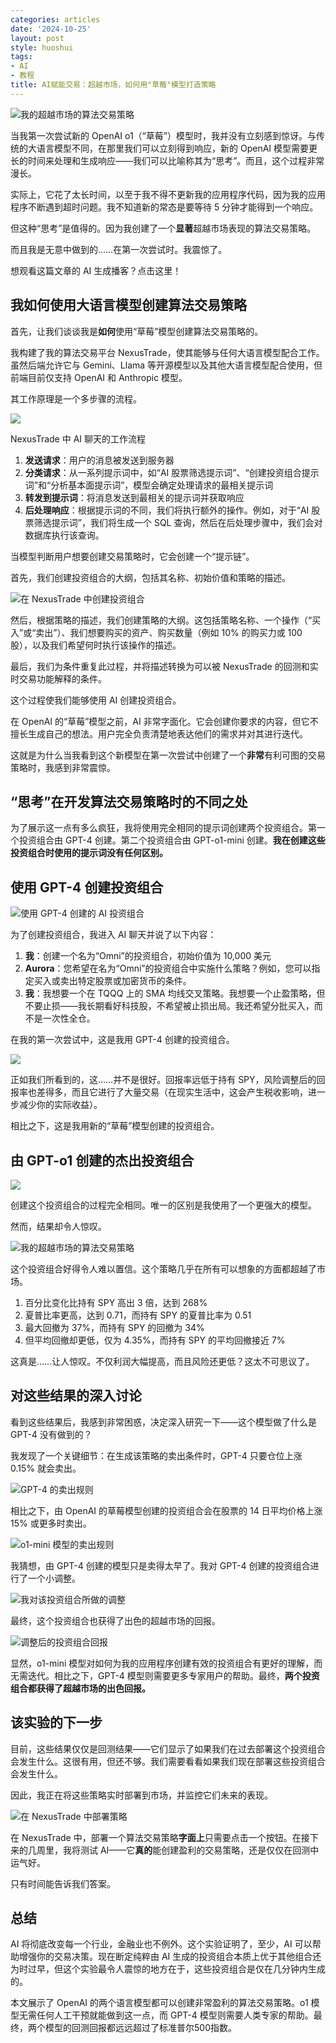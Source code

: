 ```yaml
---
categories: articles
date: '2024-10-25'
layout: post
style: huoshui
tags:
- AI
- 教程
title: AI赋能交易：超越市场，如何用"草莓"模型打造策略
---
```


![我的超越市场的算法交易策略](https://miro.medium.com/v2/resize:fit:1400/1*MuD60qiJYZ1GJSSraELZpg.png)


当我第一次尝试新的 OpenAI o1（“草莓”）模型时，我并没有立刻感到惊讶。与传统的大语言模型不同，在那里我们可以立刻得到响应，新的 OpenAI 模型需要更长的时间来处理和生成响应——我们可以比喻称其为“思考”。而且，这个过程非常漫长。

实际上，它花了太长时间，以至于我不得不更新我的应用程序代码，因为我的应用程序不断遇到超时问题。我不知道新的常态是要等待 5 分钟才能得到一个响应。

但这种“思考”是值得的。因为我创建了一个**显著**超越市场表现的算法交易策略。

而且我是无意中做到的……在第一次尝试时。我震惊了。

想观看这篇文章的 AI 生成播客？点击这里！

## 我如何使用大语言模型创建算法交易策略

首先，让我们谈谈我是**如何**使用“草莓”模型创建算法交易策略的。

我构建了我的算法交易平台 NexusTrade，使其能够与任何大语言模型配合工作。虽然后端允许它与 Gemini、Llama 等开源模型以及其他大语言模型配合使用，但前端目前仅支持 OpenAI 和 Anthropic 模型。

其工作原理是一个多步骤的流程。

![](https://miro.medium.com/v2/resize:fit:1400/1*liT-wDvAILwWsRLrXXTzng.png)

NexusTrade 中 AI 聊天的工作流程

1. **发送请求**：用户的消息被发送到服务器
2. **分类请求**：从一系列提示词中，如“AI 股票筛选提示词”、“创建投资组合提示词”和“分析基本面提示词”，模型会确定处理请求的最相关提示词
3. **转发到提示词**：将消息发送到最相关的提示词并获取响应
4. **后处理响应**：根据提示词的不同，我们将执行额外的操作。例如，对于“AI 股票筛选提示词”，我们将生成一个 SQL 查询，然后在后处理步骤中，我们会对数据库执行该查询。

当模型判断用户想要创建交易策略时，它会创建一个“提示链”。

首先，我们创建投资组合的大纲，包括其名称、初始价值和策略的描述。

![在 NexusTrade 中创建投资组合](https://miro.medium.com/v2/resize:fit:1174/1*Ym-j8n5f6immCEJEkiJw2g.png)


然后，根据策略的描述，我们创建策略的大纲。这包括策略名称、一个操作（“买入”或“卖出”）、我们想要购买的资产、购买数量（例如 10% 的购买力或 100 股），以及我们希望何时执行该操作的描述。

最后，我们为条件重复此过程，并将描述转换为可以被 NexusTrade 的回测和实时交易功能解释的条件。

这个过程使我们能够使用 AI 创建投资组合。

在 OpenAI 的“草莓”模型之前，AI 非常字面化。它会创建你要求的内容，但它不擅长生成自己的想法。用户完全负责清楚地表达他们的需求并对其进行迭代。

这就是为什么当我看到这个新模型在第一次尝试中创建了一个**非常**有利可图的交易策略时，我感到非常震惊。

## “思考”在开发算法交易策略时的不同之处

为了展示这一点有多么疯狂，我将使用完全相同的提示词创建两个投资组合。第一个投资组合由 GPT-4 创建。第二个投资组合由 GPT-o1-mini 创建。**我在创建这些投资组合时使用的提示词没有任何区别。**

## 使用 GPT-4 创建投资组合

![使用 GPT-4 创建的 AI 投资组合](https://miro.medium.com/v2/resize:fit:1400/1*UBY9QsxjwWrIm2b8MPKlFg.png)


为了创建投资组合，我进入 AI 聊天并说了以下内容：

1. **我**：创建一个名为“Omni”的投资组合，初始价值为 10,000 美元
2. **Aurora**：您希望在名为“Omni”的投资组合中实施什么策略？例如，您可以指定买入或卖出特定股票或加密货币的条件。
3. **我**：我想要一个在 TQQQ 上的 SMA 均线交叉策略。我想要一个止盈策略，但不要止损——我长期看好科技股，不希望被止损出局。我还希望分批买入，而不是一次性全仓。

在我的第一次尝试中，这是我用 GPT-4 创建的投资组合。

![](https://miro.medium.com/v2/resize:fit:1400/format:webp/1*4PbxUea6sv6i24FkWBKufA.png)


正如我们所看到的，这……并不是很好。回报率远低于持有 SPY，风险调整后的回报率也差得多，而且它进行了大量交易（在现实生活中，这会产生税收影响，进一步减少你的实际收益）。

相比之下，这是我用新的“草莓”模型创建的投资组合。

## 由 GPT-o1 创建的杰出投资组合

![](https://miro.medium.com/v2/resize:fit:1400/1*3mmMlerALSj0zbQS54XPRQ.png)

创建这个投资组合的过程完全相同。唯一的区别是我使用了一个更强大的模型。

然而，结果却令人惊叹。

![我的超越市场的算法交易策略](https://miro.medium.com/v2/resize:fit:1400/1*0fWUPqt2HR9fiucZb-90Lg.png)



这个投资组合好得令人难以置信。这个策略几乎在所有可以想象的方面都超越了市场。

1. 百分比变化比持有 SPY 高出 3 倍，达到 268%
2. 夏普比率更高，达到 0.71，而持有 SPY 的夏普比率为 0.51
3. 最大回撤为 37%，而持有 SPY 的回撤为 34%
4. 但平均回撤却更低，仅为 4.35%，而持有 SPY 的平均回撤接近 7%

这真是……让人惊叹。不仅利润大幅提高，而且风险还更低？这太不可思议了。

## 对这些结果的深入讨论

看到这些结果后，我感到非常困惑，决定深入研究一下——这个模型做了什么是 GPT-4 没有做到的？

我发现了一个关键细节：在生成该策略的卖出条件时，GPT-4 只要仓位上涨 0.15% 就会卖出。

![GPT-4 的卖出规则](https://miro.medium.com/v2/resize:fit:1400/1*SN0Nq5gQtQn2CinMOkXUqg.png)


相比之下，由 OpenAI 的草莓模型创建的投资组合会在股票的 14 日平均价格上涨 15% 或更多时卖出。

![o1-mini 模型的卖出规则](https://miro.medium.com/v2/resize:fit:1400/1*HeTQ5ZO4gIc8oZrMSnldEg.png)


我猜想，由 GPT-4 创建的模型只是卖得太早了。我对 GPT-4 创建的投资组合进行了一个小调整。

![我对该投资组合所做的调整](https://miro.medium.com/v2/resize:fit:1400/1*Px3Ru98PERwTtQzwCQUqcw.png)


最终，这个投资组合也获得了出色的超越市场的回报。

![调整后的投资组合回报](https://miro.medium.com/v2/resize:fit:1400/1*nOPLEwtQXAfWhW6sFoYi-g.png)


显然，o1-mini 模型对如何为我的应用程序创建有效的投资组合有更好的理解，而无需迭代。相比之下，GPT-4 模型则需要更多专家用户的帮助。最终，**两个投资组合都获得了超越市场的出色回报。**

## 该实验的下一步

目前，这些结果仅仅是回测结果——它们显示了如果我们在过去部署这个投资组合会发生什么。这很有用，但还不够。我们需要看看如果我们现在部署这些投资组合会发生什么。

因此，我正在将这些策略实时部署到市场，并监控它们未来的表现。

![在 NexusTrade 中部署策略](https://miro.medium.com/v2/resize:fit:1400/1*cpLDi-nS8Ap6fyv7HpNvKA.png)


在 NexusTrade 中，部署一个算法交易策略**字面上**只需要点击一个按钮。在接下来的几周里，我将测试 AI——它**真的**能创建盈利的交易策略，还是仅仅在回测中运气好。

只有时间能告诉我们答案。

## 总结

AI 将彻底改变每一个行业，金融业也不例外。这个实验证明了，至少，AI 可以帮助增强你的交易决策。现在断定纯粹由 AI 生成的投资组合本质上优于其他组合还为时过早，但这个实验最令人震惊的地方在于，这些投资组合是仅在几分钟内生成的。

本文展示了 OpenAI 的两个语言模型都可以创建非常盈利的算法交易策略。o1 模型无需任何人工干预就能做到这一点，而 GPT-4 模型则需要人类专家的帮助。最终，两个模型的回测回报都远远超过了标准普尔500指数。